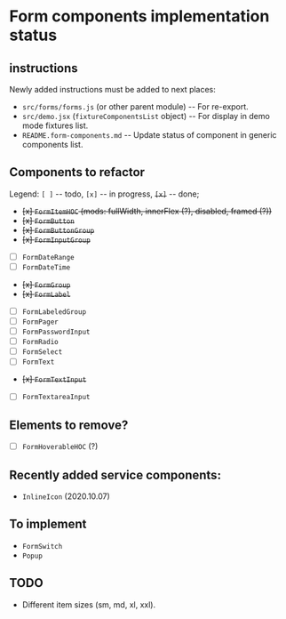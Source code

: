 # Form components implementation status

## instructions

Newly added instructions must be added to next places:

- `src/forms/forms.js` (or other parent module) -- For re-export.
- `src/demo.jsx` (`fixtureComponentsList` object) -- For display in demo mode fixtures list.
- `README.form-components.md` -- Update status of component in generic components list.

## Components to refactor

Legend: `[ ]` -- todo, `[x]` -- in progress, ~~`[x]`~~ -- done;

- ~~[x] `FormItemHOC` (mods: fullWidth, innerFlex (?), disabled, framed (?))~~
- ~~[x] `FormButton`~~
- ~~[x] `FormButtonGroup`~~
- ~~[x] `FormInputGroup`~~
-   [ ] `FormDateRange`
-   [ ] `FormDateTime`
- ~~[x] `FormGroup`~~
- ~~[x] `FormLabel`~~
-   [ ] `FormLabeledGroup`
-   [ ] `FormPager`
-   [ ] `FormPasswordInput`
-   [ ] `FormRadio`
-   [ ] `FormSelect`
-   [ ] `FormText`
- ~~[x] `FormTextInput`~~
-   [ ] `FormTextareaInput`

## Elements to remove?

- [ ] `FormHoverableHOC` (?)

## Recently added service components:

- `InlineIcon` (2020.10.07)

## To implement

- `FormSwitch`
- `Popup`

## TODO

- Different item sizes (sm, md, xl, xxl).

<!--
 @changed 2020.10.22, 00:16
-->
